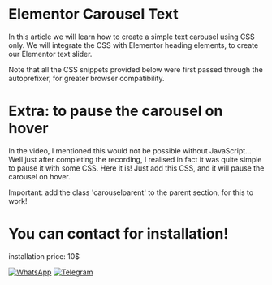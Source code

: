 # Elementor Carousel Text
In this article we will learn how to create a simple text carousel using CSS only. We will integrate the CSS with Elementor heading elements, to create our Elementor text slider.

Note that all the CSS snippets provided below were first passed through the autoprefixer, for greater browser compatibility.

# Extra: to pause the carousel on hover

In the video, I mentioned this would not be possible without JavaScript... Well just after completing the recording, I realised in fact it was quite simple to pause it with some CSS. Here it is! Just add this CSS, and it will pause the carousel on hover.

Important: add the class 'carouselparent' to the parent section, for this to work!

# You can contact for installation!

installation price: 10$

[![WhatsApp](https://img.shields.io/badge/-WhatsApp-075e54?style=for-the-badge&logo=whatsapp&logoColor=white)](https://wa.me/905318154620)
[![Telegram](https://img.shields.io/badge/-Telegram-0088cc?style=for-the-badge&logo=telegram&logoColor=white)](https://t.me/btnaslan)
